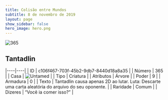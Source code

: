 ```yaml
---
title: Colisão entre Mundos
subtitle: 8 de novembro de 2019
layout: page
show_sidebar: false
hero_image: hero.png
---
```


![365](https://cdn.keyforgegame.com/media/card_front/pt/452_365_RVCHH47H4PHQ_pt.png)

## Tantadlin

|----|----|
| ID | c106f467-703f-45b2-9db7-8440d18a8a35 |
| Número | 365 |
| Casa | ![Untamed](https://archonarcana.com/images/thumb/b/bd/Untamed.png/22px-Untamed.png "Indomados") |
| Tipo | Criatura |
| Atributos | Árvore |
| Poder | 9 |
| Armadura | 0 |
| Texto | Tantadlin causa apenas 2D ao lutar. Luta: Descarte uma carta aleatória do arquivo do seu oponente. |
| Raridade | Comum |
| Dizeres | “Você ia comer isso?” |
